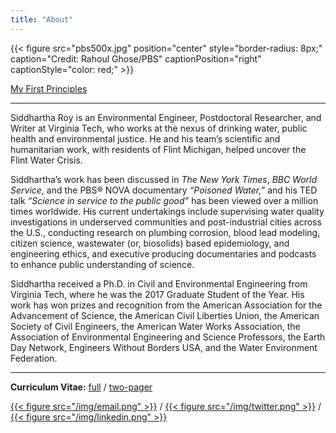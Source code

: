 ```yaml
---
title: "About"
---
```


{{< figure src="pbs500x.jpg" position="center" style="border-radius: 8px;" caption="Credit: Rahoul Ghose/PBS" captionPosition="right" captionStyle="color: red;" >}}

[My First Principles](/principles/)

------

Siddhartha Roy is an Environmental Engineer, Postdoctoral Researcher, and Writer at Virginia Tech, who works at the nexus of drinking water, public health and environmental justice. He and his team’s scientific and humanitarian work, with residents of Flint Michigan, helped uncover the Flint Water Crisis.

 Siddhartha’s work has been discussed in *The New York Times*, *BBC World Service*, and the PBS® NOVA documentary *“Poisoned Water,”* and his TED talk *“Science in service to the public good”* has been viewed over a million times worldwide. His current undertakings include supervising water quality investigations in underserved communities and post-industrial cities across the U.S., conducting research on plumbing corrosion, blood lead modeling, citizen science, wastewater (or, biosolids) based epidemiology, and engineering ethics, and executive producing documentaries and podcasts to enhance public understanding of science.

 Siddhartha received a Ph.D. in Civil and Environmental Engineering from Virginia Tech, where he was the 2017 Graduate Student of the Year. His work has won prizes and recognition from the American Association for the Advancement of Science, the American Civil Liberties Union, the American Society of Civil Engineers, the American Water Works Association, the Association of Environmental Engineering and Science Professors, the Earth Day Network, Engineers Without Borders USA, and the Water Environment Federation.

------

**Curriculum Vitae:** [full](CV.pdf) / [two-pager](Resume.pdf)

[{{< figure src="/img/email.png" >}}](mailto:sidroy@vt.edu) / [{{< figure src="/img/twitter.png" >}}](https://twitter.com/siddharthaxroy) / [{{< figure src="/img/linkedin.png" >}}](http://linkedin.com/in/sidr)


